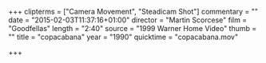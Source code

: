 +++
clipterms = ["Camera Movement", "Steadicam Shot"]
commentary = ""
date = "2015-02-03T11:37:16+01:00"
director = "Martin Scorcese"
film = "Goodfellas"
length = "2:40"
source = "1999 Warner Home Video"
thumb = ""
title = "copacabana"
year = "1990"
quicktime = "copacabana.mov"

+++

